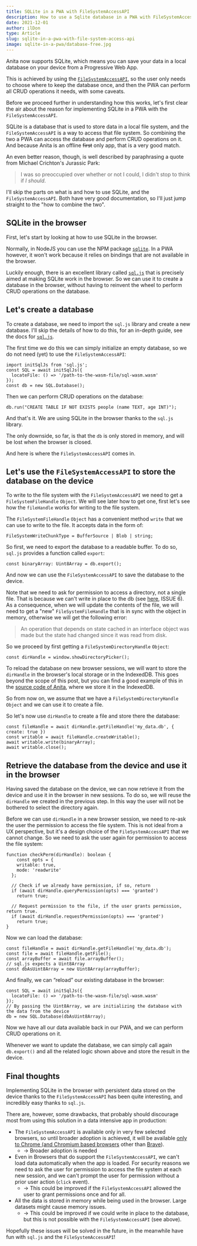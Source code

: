 ```yaml
---
title: SQLite in a PWA with FileSystemAccessAPI
description: How to use a Sqlite database in a PWA with FileSystemAccessAPI
date: 2021-12-01
author: ilDon
type: Article
slug: sqlite-in-a-pwa-with-file-system-access-api
image: sqlite-in-a-pwa/database-free.jpg
---
```

Anita now supports SQLite, which means you can save your data in a local database on your device from a Progressive Web App.

This is achieved by using the [`FileSystemAccessAPI`](https://developer.mozilla.org/en-US/docs/Web/API/File_System_Access_API), so the user only needs to choose where to keep the database once, and then the PWA can perform all CRUD operations it needs, with some caveats.

Before we proceed further in understanding how this works, let's first clear the air about the reason for implementing SQLite in a PWA with the `FileSystemAccessAPI`. 

SQLite is a database that is used to store data in a local file system, and the `FileSystemAccessAPI` is a way to access that file system. So combining the two a PWA can access the database and perform CRUD operations on it. And because Anita is an offline <s>first</s> only app, that is a very good match.

An even better reason, though, is well described by paraphrasing a quote from Michael Crichton's Jurassic Park:

> I was so preoccupied over whether or not I could, I didn't stop to think if *I should*.

<!-- /preview -->

I'll skip the parts on what is and how to use SQLite, and the `FileSystemAccessAPI`. Both have very good documentation, so I'll just jump straight to the "how to combine the two".

## SQLite in the browser

First, let's start by looking at how to use SQLite in the browser.

Normally, in NodeJS you can use the NPM package [`sqlite`](https://www.npmjs.com/package/sqlite). In a PWA however, it won't work because it relies on bindings that are not available in the browser.

Luckily enough, there is an excellent library called [`sql.js`](https://www.npmjs.com/package/sql.js) that is precisely aimed at making SQLite work in the browser. So we can use it to create a database in the browser, without having to reinvent the wheel to perform CRUD operations on the database.

## Let's create a database

To create a database, we need to import the `sql.js` library and create a new database. I'll skip the details of how to do this, for an in-depth guide, see the docs for [`sql.js`](https://sql.js.org/documentation/).

The first time we do this we can simply initialize an empty database, so we do not need (yet) to use the `FileSystemAccessAPI`:

    import initSqlJs from 'sql.js';
    const SQL = await initSqlJs({
      locateFile: () => '/path-to-the-wasm-file/sql-wasm.wasm'
    });
    const db = new SQL.Database();

Then we can perform CRUD operations on the database:

    db.run("CREATE TABLE IF NOT EXISTS people (name TEXT, age INT)");

And that's it. We are using SQLite in the browser thanks to the `sql.js` library.

The only downside, so far, is that the `db` is only stored in memory, and will be lost when the browser is closed.

And here is where the `FileSystemAccessAPI` comes in.

## Let's use the `FileSystemAccessAPI` to store the database on the device

To write to the file system with the `FileSystemAccessAPI` we need to get a `FileSystemFileHandle` `Object`. We will see later how to get one, first let's see how the `fileHandle` works for writing to the file system.

The `FileSystemFileHandle` `Object` has a convenient method `write` that we can use to write to the file. It accepts data in the form of:

    FileSystemWriteChunkType = BufferSource | Blob | string;

So first, we need to export the database to a readable buffer. To do so, `sql.js` provides a function called `export`:

    const binaryArray: Uint8Array = db.export();

And now we can use the `FileSystemAccessAPI` to save the database to the device. 

Note that we need to ask for permission to access a directory, not a single file. That is because we can't write in place to the db (see [here](https://wicg.github.io/file-system-access/#api-filesystemdirectoryhandle-removeentry), ISSUE 6). As a consequence, when we will update the contents of the file, we will need to get a "new" `FileSystemFileHandle` that is in sync with the object in memory, otherwise we will get the following error: 

> An operation that depends on state cached in an interface object was made but the state had changed since it was read from disk.

So we proceed by first getting a `FileSystemDirectoryHandle` `Object`:

    const dirHandle = window.showDirectoryPicker();

To reload the database on new browser sessions, we will want to store the `dirHandle` in the browser's local storage or in the IndexedDB. This goes beyond the scope of this post, but you can find a good example of this in the [source code of Anita](https://github.com/anita-app/anita), where we store it in the IndexedDB.

So from now on, we assume that we have a `FileSystemDirectoryHandle` `Object` and we can use it to create a file.

So let's now use `dirHandle` to create a file and store there the database:

    const fileHandle = await dirHandle.getFileHandle('my_data.db', { create: true })
    const writable = await fileHandle.createWritable();
    await writable.write(binaryArray);
    await writable.close();

## Retrieve the database from the device and use it in the browser

Having saved the database on the device, we can now retrieve it from the device and use it in the browser in new sessions. To do so, we will reuse the `dirHandle` we created in the previous step. In this way the user will not be bothered to select the directory again. 

Before we can use `dirHandle` in a new browser session, we need to re-ask the user the permission to access the file system. This is not ideal from a UX perspective, but it's a design choice of the `FileSystemAccessAPI` that we cannot change. So we need to ask the user again for permission to access the file system:

    function checkPerm(dirHandle): boolean {
        const opts = {
        writable: true,
        mode: 'readwrite'
      };
      
      // Check if we already have permission, if so, return
      if (await dirHandle.queryPermission(opts) === 'granted')
        return true;
      
      // Request permission to the file, if the user grants permission, return true.
      if (await dirHandle.requestPermission(opts) === 'granted')
        return true;
    }

Now we can load the database:

    const fileHandle = await dirHandle.getFileHandle('my_data.db');
    const file = await fileHandle.getFile();
    const arrayBuffer = await file.arrayBuffer();
    // sql.js expects a Uint8Array
    const dbAsUint8Array = new Uint8Array(arrayBuffer);

And finally, we can “reload” our existing database in the browser:

    const SQL = await initSqlJs({
      locateFile: () => '/path-to-the-wasm-file/sql-wasm.wasm'
    });
    // By passing the Uint8Array, we are initializing the database with the data from the device
    db = new SQL.Database(dbAsUint8Array);

Now we have all our data available back in our PWA, and we can perform CRUD operations on it. 

Whenever we want to update the database, we can simply call again `db.export()` and all the related logic shown above and store the result in the device.

## Final thoughts

Implementing SQLite in the browser with persistent data stored on the device thanks to the `FileSystemAccessAPI` has been quite interesting, and incredibly easy thanks to `sql.js`.

There are, however, some drawbacks, that probably should discourage most from using this solution in a data intensive app in production:

- The `FileSystemAccessAPI` is available only in very few selected browsers, so until broader adoption is achieved, it will be available [only to Chrome (and Chromium based browsers](https://web.dev/file-system-access/#browser-support) other than [Brave](https://github.com/brave/brave-browser/issues/11407)).
    - -> Broader adoption is needed
- Even in Browsers that do support the `FileSystemAccessAPI`, we can't load data automatically when the app is loaded. For security reasons we need to ask the user for permission to access the file system at each new session, and we can't prompt the user for permission without a prior user action (`click` event). 
    - -> This could be improved if the `FileSystemAccessAPI` allowed the user to grant permissions once and for all.
- All the data is stored in memory while being used in the browser. Large datasets might cause memory issues. 
    - -> This could be improved if we could write in place to the database, but this is not possible with the `FileSystemAccessAPI` (see above).

Hopefully these issues will be solved in the future, in the meanwhile have fun with `sql.js` and the `FileSystemAccessAPI`!